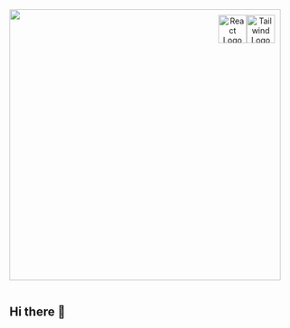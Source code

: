 <div align="center" style="position: relative; display: inline-block;">
  <img height="480" src="https://t3.ftcdn.net/jpg/05/52/79/46/360_F_552794679_X6Jg3Hn2MdCHvMNTyBPzHx5vOTqoaE2e.jpg" />

  <img src="https://upload.wikimedia.org/wikipedia/commons/a/a7/React-icon.svg" alt="React Logo" 
       width="50" height="50" style="position: absolute; top: 10px; right: 60px;" />
  
  <img src="https://upload.wikimedia.org/wikipedia/commons/d/d5/Tailwind_CSS_Logo.svg" alt="Tailwind Logo" 
       width="50" height="50" style="position: absolute; top: 10px; right: 10px;" />
</div>


<p align="left"></p>

###
## Hi there 👋

<!--
**Soraiya11-7/Soraiya11-7** is a ✨ _special_ ✨ repository because its `README.md` (this file) appears on your GitHub profile.

Here are some ideas to get you started:

- 🔭 I’m currently working on ...
- 🌱 I’m currently learning ...
- 👯 I’m looking to collaborate on ...
- 🤔 I’m looking for help with ...
- 💬 Ask me about ...
- 📫 How to reach me: ...
- 😄 Pronouns: ...
- ⚡ Fun fact: ...
-->
